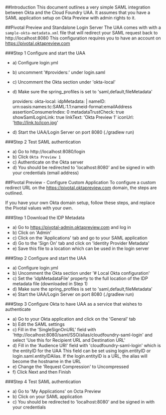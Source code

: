 ##Introduction
This document outlines a very simple SAML integration between Okta and the
Cloud Foundry UAA.
It assumes that you have a SAML application setup on Okta Preview with admin rights to it.

##Pivotal Preview and Standalone Login Server
The UAA comes with with a `sample-okta-metadata.xml` file
that will redirect your SAML request back to http://localhost:8080
This configuration requires you to have an account on 
https://pivotal.oktapreview.com

###Step 1
Configure and start the UAA

   - a) Configure login.yml
   - b) uncomment '#providers:' under login.saml
   - c) Uncomment the Okta section under 'okta-local'
   - d) Make sure the spring_profiles is set to 'saml,default,fileMetadata'

        providers:
          okta-local:
            idpMetadata: |
              <xml meta data or a URL>
            nameID: urn:oasis:names:tc:SAML:1.1:nameid-format:emailAddress
            assertionConsumerIndex: 0
            metadataTrustCheck: true
            showSamlLoginLink: true
            linkText: 'Okta Preview 1'
            iconUrl: 'http://link.to/icon.jpg'

   - d) Start the UAA/Login Server on port 8080 (./gradlew run)

###Step 2
Test SAML authentication

  - a) Go to http://localhost:8080/login
  - b) Click `Okta Preview 1`
  - c) Authenticate on the Okta server
  - d) You should be redirected to 'localhost:8080' and be signed in with your credentials (email address)
  
##Pivotal Preview - Configure Custom Application
To configure a custom redirect URL on the https://pivotal.oktapreview.com 
domain, the steps are outlined.

If you have your own Okta domain setup, follow these steps, and 
replace the Pivotal values with your own.

###Step 1
Download the IDP Metadata

  - a) Go to https://pivotal-admin.oktapreview.com and log in
  - b) Click on 'Admin'
  - c) Click on the 'Applications' tab and go to your SAML application
  - d) Go to the 'Sign On' tab and click on 'Identity Provider Metadata'
  - e) Save this file to a location which can be used in the login server

###Step 2
Configure and start the UAA

   - a) Configure login.yml
   - b) Uncomment the Okta section under '# Local Okta configuration'
   - c) Set the 'idpMetadataFile' property to the full location of the IDP metadata file (downloaded in Step 1)
   - d) Make sure the spring_profiles is set to 'saml,default,fileMetadata'
   - e) Start the UAA/Login Server on port 8080 (./gradlew run)

###Step 3
Configure Okta to have UAA as a service that wishes to authenticate

  - a) Go to your Okta application and click on the 'General' tab
  - b) Edit the SAML settings
  - c) Fill in the 'SingleSignOnURL' field  with 'http://localhost:8080/saml/SSO/alias/cloudfoundry-saml-login'
       and select 'Use this for Recipient URL and Destination URL'
  - d) Fill in the 'Audience URI' field with 'cloudfoundry-saml-login' which is the entityID for the UAA
       This field can be set using login.entityID or login.saml.entityIDAlias. If the login.entityID is a URL, the alias
       will become the hostname in the URL
  - e) Change the 'Request Compression' to Uncompressed
  - f) Click Next and then Finish

###Step 4
Test SAML authentication

  - a) Go to 'My Applications' on Octa Preview
  - b) Click on your SAML application
  - c) You should be redirected to 'localhost:8080' and be signed in with your credentials



